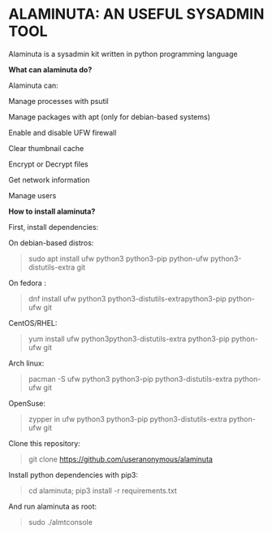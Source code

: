 # ALAMINUTA: AN USEFUL SYSADMIN TOOL
Alaminuta is a sysadmin kit written in python programming
language


__What can alaminuta do?__

Alaminuta can:

Manage processes with psutil

Manage packages with apt (only for debian-based systems)

Enable and disable UFW firewall

Clear thumbnail cache

Encrypt or Decrypt files

Get network information

Manage users


__How to install alaminuta?__

First, install dependencies:

On debian-based distros:
> sudo apt install ufw python3 python3-pip python-ufw python3-distutils-extra git

On fedora :
> dnf install ufw python3 python3-distutils-extrapython3-pip python-ufw git

CentOS/RHEL:
> yum install ufw python3python3-distutils-extra python3-pip python-ufw git

Arch linux:
>pacman -S ufw python3 python3-pip python3-distutils-extra python-ufw git

OpenSuse:
> zypper in ufw python3 python3-pip python3-distutils-extra python-ufw git

Clone this repository:

> git clone https://github.com/useranonymous/alaminuta

Install python dependencies with pip3:
> cd alaminuta; pip3 install -r requirements.txt

And run alaminuta as root:

> sudo ./almtconsole
